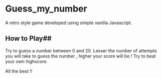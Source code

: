 # Guess_my_number
A retro style game developed using simple vanilla Javascript.

## How to Play##

Try to guess a number between 0 and 20.
Lesser the number of attempts you will take to guess the number , higher your score will be !
Try to beat your own highscore.

All the best !!
